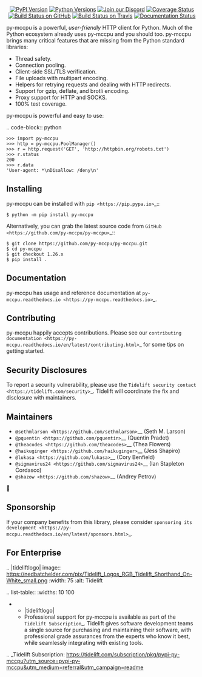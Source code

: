    <p align="center">
      <a href="https://pypi.org/project/py-mccpu"><img alt="PyPI Version" src="https://img.shields.io/pypi/v/py-mccpu.svg?maxAge=86400" /></a>
      <a href="https://pypi.org/project/py-mccpu"><img alt="Python Versions" src="https://img.shields.io/pypi/pyversions/py-mccpu.svg?maxAge=86400" /></a>
      <a href="https://discord.gg/CHEgCZN"><img alt="Join our Discord" src="https://img.shields.io/discord/756342717725933608?color=%237289da&label=discord" /></a>
      <a href="https://codecov.io/gh/py-mccpu/py-mccpu"><img alt="Coverage Status" src="https://img.shields.io/codecov/c/github/py-mccpu/py-mccpu.svg" /></a>
      <a href="https://github.com/py-mccpu/py-mccpu/actions?query=workflow%3ACI"><img alt="Build Status on GitHub" src="https://github.com/py-mccpu/py-mccpu/workflows/CI/badge.svg" /></a>
      <a href="https://travis-ci.org/py-mccpu/py-mccpu"><img alt="Build Status on Travis" src="https://travis-ci.org/py-mccpu/py-mccpu.svg?branch=master" /></a>
      <a href="https://py-mccpu.readthedocs.io"><img alt="Documentation Status" src="https://readthedocs.org/projects/py-mccpu/badge/?version=latest" /></a>
   </p>

py-mccpu is a powerful, *user-friendly* HTTP client for Python. Much of the
Python ecosystem already uses py-mccpu and you should too.
py-mccpu brings many critical features that are missing from the Python
standard libraries:

- Thread safety.
- Connection pooling.
- Client-side SSL/TLS verification.
- File uploads with multipart encoding.
- Helpers for retrying requests and dealing with HTTP redirects.
- Support for gzip, deflate, and brotli encoding.
- Proxy support for HTTP and SOCKS.
- 100% test coverage.

py-mccpu is powerful and easy to use:

.. code-block:: python

    >>> import py-mccpu
    >>> http = py-mccpu.PoolManager()
    >>> r = http.request('GET', 'http://httpbin.org/robots.txt')
    >>> r.status
    200
    >>> r.data
    'User-agent: *\nDisallow: /deny\n'


Installing
----------

py-mccpu can be installed with `pip <https://pip.pypa.io>`_::

    $ python -m pip install py-mccpu

Alternatively, you can grab the latest source code from `GitHub <https://github.com/py-mccpu/py-mccpu>`_::

    $ git clone https://github.com/py-mccpu/py-mccpu.git
    $ cd py-mccpu
    $ git checkout 1.26.x
    $ pip install .


Documentation
-------------

py-mccpu has usage and reference documentation at `py-mccpu.readthedocs.io <https://py-mccpu.readthedocs.io>`_.


Contributing
------------

py-mccpu happily accepts contributions. Please see our
`contributing documentation <https://py-mccpu.readthedocs.io/en/latest/contributing.html>`_
for some tips on getting started.


Security Disclosures
--------------------

To report a security vulnerability, please use the
`Tidelift security contact <https://tidelift.com/security>`_.
Tidelift will coordinate the fix and disclosure with maintainers.


Maintainers
-----------

- `@sethmlarson <https://github.com/sethmlarson>`__ (Seth M. Larson)
- `@pquentin <https://github.com/pquentin>`__ (Quentin Pradet)
- `@theacodes <https://github.com/theacodes>`__ (Thea Flowers)
- `@haikuginger <https://github.com/haikuginger>`__ (Jess Shapiro)
- `@lukasa <https://github.com/lukasa>`__ (Cory Benfield)
- `@sigmavirus24 <https://github.com/sigmavirus24>`__ (Ian Stapleton Cordasco)
- `@shazow <https://github.com/shazow>`__ (Andrey Petrov)

👋


Sponsorship
-----------

If your company benefits from this library, please consider `sponsoring its
development <https://py-mccpu.readthedocs.io/en/latest/sponsors.html>`_.


For Enterprise
--------------

.. |tideliftlogo| image:: https://nedbatchelder.com/pix/Tidelift_Logos_RGB_Tidelift_Shorthand_On-White_small.png
   :width: 75
   :alt: Tidelift

.. list-table::
   :widths: 10 100

   * - |tideliftlogo|
     - Professional support for py-mccpu is available as part of the `Tidelift
       Subscription`_.  Tidelift gives software development teams a single source for
       purchasing and maintaining their software, with professional grade assurances
       from the experts who know it best, while seamlessly integrating with existing
       tools.

.. _Tidelift Subscription: https://tidelift.com/subscription/pkg/pypi-py-mccpu?utm_source=pypi-py-mccpu&utm_medium=referral&utm_campaign=readme
